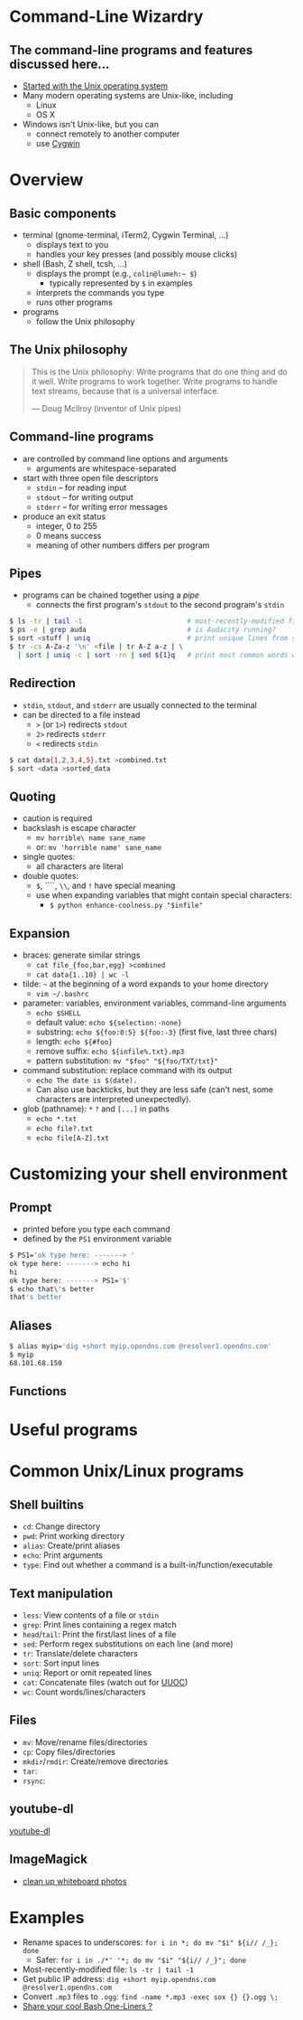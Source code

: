 # Command-Line Wizardry

## The command-line programs and features discussed here...

* [Started with the Unix operating system][unix-history]
* Many modern operating systems are Unix-like, including
    * Linux
    * OS X
* Windows isn't Unix-like, but you can
    * connect remotely to another computer
    * use [Cygwin][cygwin]

# Overview

## Basic components

* terminal (gnome-terminal, iTerm2, Cygwin Terminal, …)
    * displays text to you
    * handles your key presses (and possibly mouse clicks)
* shell (Bash, Z shell, tcsh, …)
    * displays the prompt (e.g., `colin@lumeh:~ $`)
        * typically represented by `$` in examples
    * interprets the commands you type
    * runs other programs
* programs
    * follow the Unix philosophy

## The Unix philosophy

> This is the Unix philosophy: Write programs that do one thing and do it well.
> Write programs to work together. Write programs to handle text streams,
> because that is a universal interface.
>
> — Doug McIlroy (inventor of Unix pipes)

## Command-line programs

* are controlled by command line options and arguments
    * arguments are whitespace-separated
* start with three open file descriptors
    * `stdin` – for reading input
    * `stdout` – for writing output
    * `stderr` – for writing error messages
* produce an exit status
    * integer, 0 to 255
    * 0 means success
    * meaning of other numbers differs per program

## Pipes

* programs can be chained together using a *pipe*
    * connects the first program's `stdout` to the second program's `stdin`

```bash
$ ls -tr | tail -1                          # most-recently-modified file
$ ps -e | grep auda                         # is Audacity running?
$ sort <stuff | uniq                        # print unique lines from stuff
$ tr -cs A-Za-z '\n' <file | tr A-Z a-z | \
  | sort | uniq -c | sort -rn | sed ${1}q   # print most common words w/ freq.
```

## Redirection

* `stdin`, `stdout`, and `stderr` are usually connected to the terminal
* can be directed to a file instead
    * `>` (or `1>`) redirects `stdout`
    * `2>` redirects `stderr`
    * `<` redirects `stdin`

```bash
$ cat data{1,2,3,4,5}.txt >combined.txt
$ sort <data >sorted_data
```

## Quoting

* caution is required
* backslash is escape character
    * `mv horrible\ name sane_name`
    * or: `mv 'horrible name' sane_name`
* single quotes:
    * all characters are literal
* double quotes:
    * `$`, ````, `\\`, and `!` have special meaning
    * use when expanding variables that might contain special characters:
        * `$ python enhance-coolness.py "$infile"`

## Expansion

* braces: generate similar strings
    * `cat file_{foo,bar,egg} >combined`
    * `cat data{1..10} | wc -l`
* tilde: `~` at the beginning of a word expands to your home directory
    * `vim ~/.bashrc`
* parameter: variables, environment variables, command-line arguments
    * `echo $SHELL`
    * default value: `echo ${selection:-none}`
    * substring: `echo ${foo:0:5} ${foo:-3}` (first five, last three chars)
    * length: `echo ${#foo}`
    * remove suffix: `echo ${infile%.txt}.mp3`
    * pattern substitution: `mv "$foo" "${foo/TXT/txt}"`
* command substitution: replace command with its output
    * `echo The date is $(date).`
    * Can also use backticks, but they are less safe (can't nest, some
      characters are interpreted unexpectedly).
* glob (pathname): `*` `?` and `[...]` in paths
    * `echo *.txt`
    * `echo file?.txt`
    * `echo file[A-Z].txt`

# Customizing your shell environment

## Prompt

* printed before you type each command
* defined by the `PS1` environment variable

```bash
$ PS1='ok type here: -------> '
ok type here: -------> echo hi
hi
ok type here: -------> PS1='$'
$ echo that\'s better
that's better
```

## Aliases

```bash
$ alias myip='dig +short myip.opendns.com @resolver1.opendns.com'
$ myip
68.101.68.150
```

## Functions

# Useful programs

# Common Unix/Linux programs

## Shell builtins

* `cd`: Change directory
* `pwd`: Print working directory
* `alias`: Create/print aliases
* `echo`: Print arguments
* `type`: Find out whether a command is a built-in/function/executable

## Text manipulation

* `less`: View contents of a file or `stdin`
* `grep`: Print lines containing a regex match
* `head`/`tail`: Print the first/last lines of a file
* `sed`: Perform regex substitutions on each line (and more)
* `tr`: Translate/delete characters
* `sort`: Sort input lines
* `uniq`: Report or omit repeated lines
* `cat`: Concatenate files (watch out for [UUOC][uuoc])
* `wc`: Count words/lines/characters

## Files

* `mv`: Move/rename files/directories
* `cp`: Copy files/directories
* `mkdir`/`rmdir`: Create/remove directories
* `tar`:
* `rsync`:

## youtube-dl

[youtube-dl][youtube-dl]

## ImageMagick

* [clean up whiteboard photos][whiteboard]

# Examples

* Rename spaces to underscores: `for i in *; do mv "$i" ${i// /_}; done`
    * Safer: `for i in ./*' '*; do mv "$i" "${i// /_}"; done`
* Most-recently-modified file: `ls -tr | tail -1`
* Get public IP address: `dig +short myip.opendns.com @resolver1.opendns.com`
* Convert `.mp3` files to `.ogg`: `find -name *.mp3 -exec sox {} {}.ogg \;`
* [Share your cool Bash One-Liners ?][bash-oneliners]

[unix-history]: https://upload.wikimedia.org/wikipedia/commons/7/77/Unix_history-simple.svg
[cygwin]: https://imgur.com/a/6hbpR
[uuoc]: https://en.wikipedia.org/wiki/Cat_%28Unix%29#Useless_use_of_cat
[youtube-dl]: https://rg3.github.io/youtube-dl/
[imagemagick]: http://imagemagick.org/
[whiteboard]:https://gist.github.com/lelandbatey/8677901
[bash-oneliners]: https://www.reddit.com/r/linuxadmin/comments/2lvhn7/share_your_cool_bash_oneliners/
